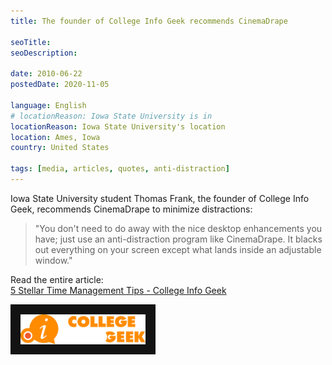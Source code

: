```yaml
---
title: The founder of College Info Geek recommends CinemaDrape

seoTitle:
seoDescription:

date: 2010-06-22
postedDate: 2020-11-05

language: English
# locationReason: Iowa State University is in
locationReason: Iowa State University's location
location: Ames, Iowa
country: United States

tags: [media, articles, quotes, anti-distraction]
---
```


Iowa State University student Thomas Frank, the founder of College Info Geek, recommends CinemaDrape to minimize distractions:

> "You don't need to do away with the nice desktop enhancements you have; just use an anti-distraction program like CinemaDrape. It blacks out everything on your screen except what lands inside an adjustable window."

Read the entire article:  
[5 Stellar Time Management Tips - College Info Geek](https://web.archive.org/web/20160928091128/http://collegeinfogeek.com/5-time-management-tips/)

<img src="/assets/images/posts/2010/06/22/collegeinfogeek-logo.svg" alt="College Info Geek" 
     class="log-img-fluid log-mt-1" style="background: #131313; padding: 1rem; width: 200px;">

<!--more-->

